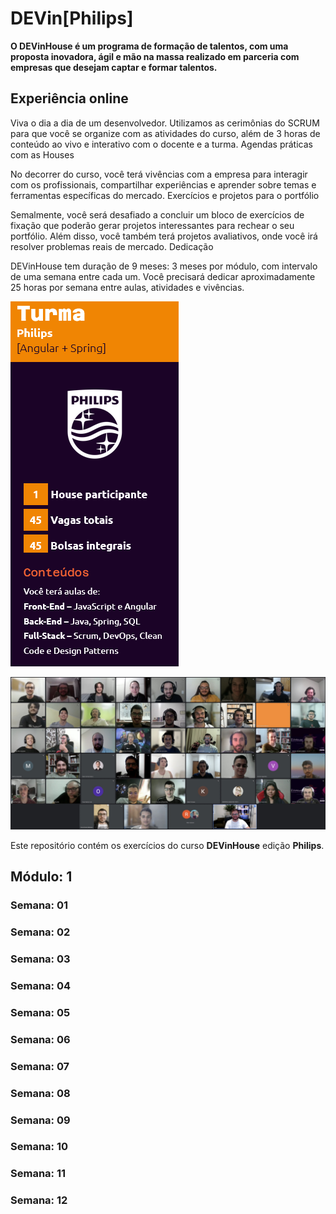 # DEVin[Philips]
<strong>O DEVinHouse é um programa de formação de talentos, com uma proposta inovadora, ágil e mão na massa realizado em parceria com empresas que desejam captar e formar talentos.</strong>

## <strong>Experiência online</strong>

Viva o dia a dia de um desenvolvedor. Utilizamos as cerimônias do SCRUM para que você se organize com as atividades do curso, além de 3 horas de conteúdo ao vivo e interativo com o docente e a turma. Agendas práticas com as Houses

No decorrer do curso, você terá vivências com a empresa para interagir com os profissionais, compartilhar experiências e aprender sobre temas e ferramentas específicas do mercado. Exercícios e projetos para o portfólio

Semalmente, você será desafiado a concluir um bloco de exercícios de fixação que poderão gerar projetos interessantes para rechear o seu portfólio. Além disso, você também terá projetos avaliativos, onde você irá resolver problemas reais de mercado. Dedicação

DEVinHouse tem duração de 9 meses: 3 meses por módulo, com intervalo de uma semana entre cada um. Você precisará dedicar aproximadamente 25 horas por semana entre aulas, atividades e vivências.

![Afafa](imagens/dev.png)

![Afafa](imagens/galera.jpg)

 Este repositório contém os exercícios do curso <strong>DEVinHouse</strong>  edição <strong>Philips</strong>.

## Módulo: 1

### Semana: 01

### Semana: 02

### Semana: 03

### Semana: 04

### Semana: 05

### Semana: 06

### Semana: 07

### Semana: 08

### Semana: 09

### Semana: 10

### Semana: 11

### Semana: 12

